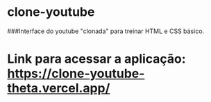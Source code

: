 # clone-youtube
###Interface do youtube "clonada" para treinar HTML e CSS básico.

# Link para acessar a aplicação: https://clone-youtube-theta.vercel.app/
